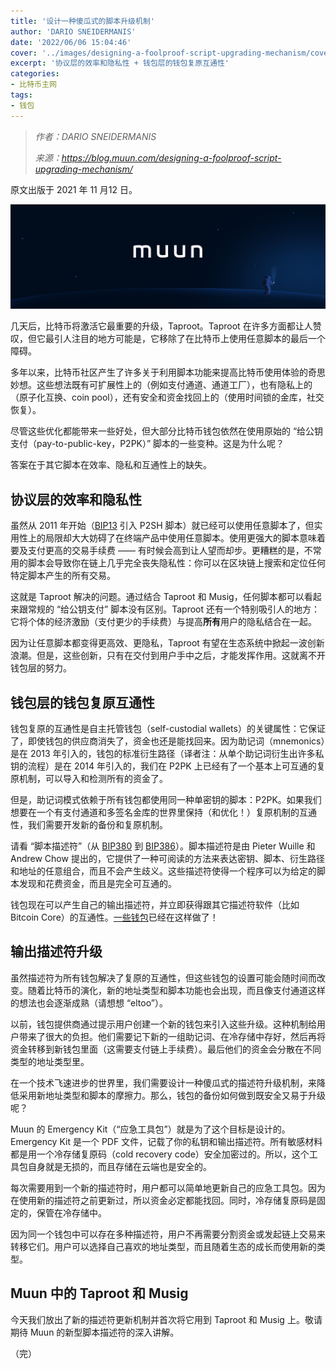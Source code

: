 ```yaml
---
title: '设计一种傻瓜式的脚本升级机制'
author: 'DARIO SNEIDERMANIS'
date: '2022/06/06 15:04:46'
cover: '../images/designing-a-foolproof-script-upgrading-mechanism/cover_A.png'
excerpt: '协议层的效率和隐私性 + 钱包层的钱包复原互通性'
categories:
- 比特币主网
tags:
- 钱包
---
```



> *作者：DARIO SNEIDERMANIS*
> 
> *来源：<https://blog.muun.com/designing-a-foolproof-script-upgrading-mechanism/>*



原文出版于 2021 年 11 月12 日。

![Designing a foolproof script upgrading mechanism](../images/designing-a-foolproof-script-upgrading-mechanism/cover_A.png)

几天后，比特币将激活它最重要的升级，Taproot。Taproot 在许多方面都让人赞叹，但它最引人注目的地方可能是，它移除了在比特币上使用任意脚本的最后一个障碍。

多年以来，比特币社区产生了许多关于利用脚本功能来提高比特币使用体验的奇思妙想。这些想法既有可扩展性上的（例如支付通道、通道工厂），也有隐私上的（原子化互换、coin pool），还有安全和资金找回上的（使用时间锁的金库，社交恢复）。

尽管这些优化都能带来一些好处，但大部分比特币钱包依然在使用原始的 “给公钥支付（pay-to-public-key，P2PK）”  脚本的一些变种。这是为什么呢？

答案在于其它脚本在效率、隐私和互通性上的缺失。

## 协议层的效率和隐私性

虽然从 2011 年开始（[BIP13](https://github.com/bitcoin/bips/blob/master/bip-0013.mediawiki) 引入 P2SH 脚本）就已经可以使用任意脚本了，但实用性上的局限却大大妨碍了在终端产品中使用任意脚本。使用更强大的脚本意味着要及支付更高的交易手续费 —— 有时候会高到让人望而却步。更糟糕的是，不常用的脚本会导致你在链上几乎完全丧失隐私性：你可以在区块链上搜索和定位任何特定脚本产生的所有交易。

这就是 Taproot 解决的问题。通过结合 Taproot 和 Musig，任何脚本都可以看起来跟常规的 “给公钥支付” 脚本没有区别。Taproot 还有一个特别吸引人的地方：它将个体的经济激励（支付更少的手续费）与提高**所有**用户的隐私结合在一起。

因为让任意脚本都变得更高效、更隐私，Taproot 有望在生态系统中掀起一波创新浪潮。但是，这些创新，只有在交付到用户手中之后，才能发挥作用。这就离不开钱包层的努力。

## 钱包层的钱包复原互通性

钱包复原的互通性是自主托管钱包（self-custodial wallets）的关键属性：它保证了，即使钱包的供应商消失了，资金也还是能找回来。因为助记词（mnemonics）是在 2013 年引入的，钱包的标准衍生路径（译者注：从单个助记词衍生出许多私钥的流程）是在 2014 年引入的，我们在 P2PK 上已经有了一个基本上可互通的复原机制，可以导入和检测所有的资金了。

但是，助记词模式依赖于所有钱包都使用同一种单密钥的脚本：P2PK。如果我们想要在一个有支付通道和多签名金库的世界里保持（和优化！）复原机制的互通性，我们需要开发新的备份和复原机制。

请看 “脚本描述符”（从 [BIP380](https://github.com/bitcoin/bips/blob/master/bip-0380.mediawiki) 到 [BIP386](https://github.com/bitcoin/bips/blob/master/bip-0386.mediawiki)）。脚本描述符是由 Pieter Wuille 和 Andrew Chow 提出的，它提供了一种可阅读的方法来表达密钥、脚本、衍生路径和地址的任意组合，而且不会产生歧义。这些描述符使得一个程序可以为给定的脚本发现和花费资金，而且是完全可互通的。

钱包现在可以产生自己的输出描述符，并立即获得跟其它描述符软件（比如 Bitcoin Core）的互通性。[一些钱包](https://outputdescriptors.org/)已经在这样做了！

## 输出描述符升级

虽然描述符为所有钱包解决了复原的互通性，但这些钱包的设置可能会随时间而改变。随着比特币的演化，新的地址类型和脚本功能也会出现，而且像支付通道这样的想法也会逐渐成熟（请想想 “eltoo”）。

以前，钱包提供商通过提示用户创建一个新的钱包来引入这些升级。这种机制给用户带来了很大的负担。他们需要记下新的一组助记词、在冷存储中存好，然后再将资金转移到新钱包里面（这需要支付链上手续费）。最后他们的资金会分散在不同类型的地址类型里。

在一个技术飞速进步的世界里，我们需要设计一种傻瓜式的描述符升级机制，来降低采用新地址类型和脚本的摩擦力。那么，钱包的备份如何做到既安全又易于升级呢？

Muun 的 Emergency Kit（“应急工具包”）就是为了这个目标是设计的。Emergency Kit 是一个 PDF 文件，记载了你的私钥和输出描述符。所有敏感材料都是用一个冷存储复原码（cold recovery code）安全加密过的。所以，这个工具包自身就是无损的，而且存储在云端也是安全的。

每次需要用到一个新的描述符时，用户都可以简单地更新自己的应急工具包。因为在使用新的描述符之前更新过，所以资金必定都能找回。同时，冷存储复原码是固定的，保管在冷存储中。

因为同一个钱包中可以存在多种描述符，用户不再需要分割资金或发起链上交易来转移它们。用户可以选择自己喜欢的地址类型，而且随着生态的成长而使用新的类型。

## Muun 中的 Taproot 和 Musig

今天我们放出了新的描述符更新机制并首次将它用到 Taproot 和 Musig 上。敬请期待 Muun 的新型脚本描述符的深入讲解。

（完）



